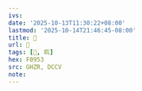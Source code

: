 ```yaml
---
ivs:
date: '2025-10-13T11:30:22+08:00'
lastmod: '2025-10-14T21:46:45-08:00'
title: 󰥤
url: 󰥤
tags: [󰥓, 䀮]
hex: F0953
src: GHZR, DCCV
note:
---
```

